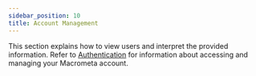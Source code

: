 ```yaml
---
sidebar_position: 10
title: Account Management
---
```


This section explains how to view users and interpret the provided information. Refer to [Authentication](auth/index.md) for information about accessing and managing your Macrometa account.
